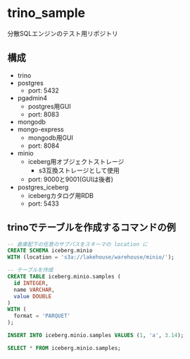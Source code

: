 # trino_sample

分散SQLエンジンのテスト用リポジトリ

## 構成
- trino
- postgres
  - port: 5432 
- pgadmin4
  - postgres用GUI
  - port: 8083
- mongodb
- mongo-express
  - mongodb用GUI
  -  port: 8084 
- minio
  - iceberg用オブジェクトストレージ
    - s3互換ストレージとして使用 
  - port: 9000と9001(GUIは後者) 
- postgres_iceberg
  - icebergカタログ用RDB
  -  port: 5433 


## trinoでテーブルを作成するコマンドの例
```sql
-- 倉庫配下の任意のサブパスをスキーマの location に
CREATE SCHEMA iceberg.minio
WITH (location = 's3a://lakehouse/warehouse/minio/');

-- テーブルを作成
CREATE TABLE iceberg.minio.samples (
  id INTEGER,
  name VARCHAR,
  value DOUBLE
)
WITH (
  format = 'PARQUET'
);

INSERT INTO iceberg.minio.samples VALUES (1, 'a', 3.14);

SELECT * FROM iceberg.minio.samples;

```
